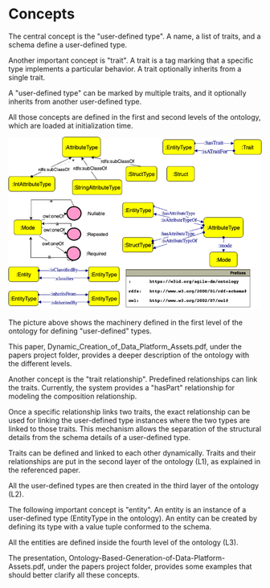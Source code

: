 # Concepts

The central concept is the "user-defined type". A name, a list of traits, and a schema define a user-defined type.

Another important concept is "trait". A trait is a tag marking that a specific type implements a particular behavior. A trait optionally inherits from a single trait.

A "user-defined type" can be marked by multiple traits, and it optionally inherits from another user-defined type.

All those concepts are defined in the first and second levels of the ontology, which are loaded at initialization time.

![Ontology L0](agile-dm-l0.drawio.png)

The picture above shows the machinery defined in the first level of the ontology for defining "user-defined" types.

This paper, Dynamic_Creation_of_Data_Platform_Assets.pdf, under the papers project folder, provides a deeper description of the ontology with the different levels.

Another concept is the "trait relationship". Predefined relationships can link the traits. Currently, the system provides a "hasPart" relationship for modeling the composition relationship.

Once a specific relationship links two traits, the exact relationship can be used for linking the user-defined type instances where the two types are linked to those traits. This mechanism allows the separation of the structural details from the schema details of a user-defined type.

Traits can be defined and linked to each other dynamically. Traits and their relationships are put in the second layer of the ontology (L1), as explained in the referenced paper.

All the user-defined types are then created in the third layer of the ontology (L2).

The following important concept is "entity". An entity is an instance of a user-defined type (EntityType in the ontology). An entity can be created by defining its type with a value tuple conformed to the schema.

All the entities are defined inside the fourth level of the ontology (L3).

The presentation, Ontology-Based-Generation-of-Data-Platform-Assets.pdf, under the papers project folder, provides some examples that should better clarify all these concepts.
